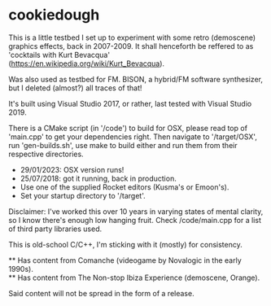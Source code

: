 # cookiedough

This is a little testbed I set up to experiment with some retro (demoscene) graphics effects, back in 2007-2009.
It shall henceforth be reffered to as 'cocktails with Kurt Bevacqua' (https://en.wikipedia.org/wiki/Kurt_Bevacqua).

Was also used as testbed for FM. BISON, a hybrid/FM software synthesizer, but I deleted (almost?) all traces of that!

It's built using Visual Studio 2017, or rather, last tested with Visual Studio 2019.

There is a CMake script (in '/code') to build for OSX, please read top of 'main.cpp' to get your dependencies right.
Then navigate to '/target/OSX', run 'gen-builds.sh', use make to build either and run them from their respective directories.

- 29/01/2023: OSX version runs!
- 25/07/2018: got it running, back in production.
- Use one of the supplied Rocket editors (Kusma's or Emoon's).
- Set your startup directory to '/target'.

Disclaimer: I've worked this over 10 years in varying states of mental clarity, so I know there's enough low hanging fruit.
Check /code/main.cpp for a list of third party libraries used.

This is old-school C/C++, I'm sticking with it (mostly) for consistency.

** Has content from Comanche (videogame by Novalogic in the early 1990s).  
** Has content from The Non-stop Ibiza Experience (demoscene, Orange).

Said content will not be spread in the form of a release.
